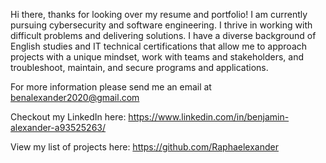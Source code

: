 Hi there, thanks for looking over my resume and portfolio! I am currently pursuing cybersecurity and software engineering. I thrive in working with difficult problems and delivering solutions. I have a diverse background of English studies and IT technical certifications that allow me to approach projects with a unique mindset, work with teams and stakeholders, and troubleshoot, maintain, and secure programs and applications. 

For more information please send me an email at benalexander2020@gmail.com

Checkout my LinkedIn here: https://www.linkedin.com/in/benjamin-alexander-a93525263/

View my list of projects here: https://github.com/Raphaelexander
